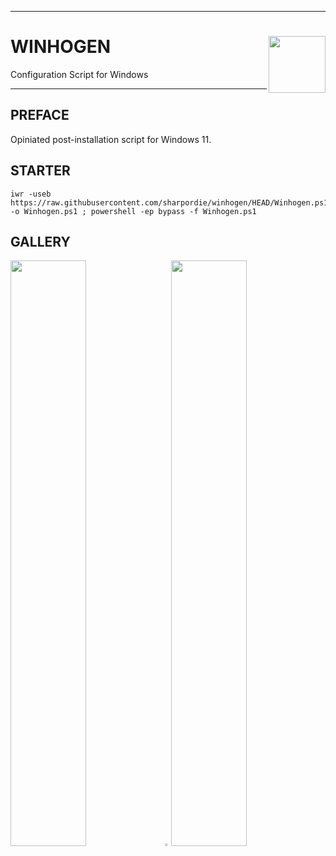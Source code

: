 <hr><div>
<a href="../.."><img align="right" height="91" src="https://user-images.githubusercontent.com/72373746/205067934-960170e2-d289-4182-81cc-a953294ab71a.svg"></a>
<h1>WINHOGEN</h1>
<p>Configuration Script for Windows</p>
</div><hr>

## PREFACE

Opiniated post-installation script for Windows 11.

## STARTER

```shell
iwr -useb https://raw.githubusercontent.com/sharpordie/winhogen/HEAD/Winhogen.ps1 -o Winhogen.ps1 ; powershell -ep bypass -f Winhogen.ps1
```

## GALLERY

<a href="https://user-images.githubusercontent.com/72373746/205436465-51d35b05-2761-46cc-bf6b-32eb80c39e36.png"><img src="https://user-images.githubusercontent.com/72373746/205436465-51d35b05-2761-46cc-bf6b-32eb80c39e36.png" width="49%"/></a><a><img src="https://upload.wikimedia.org/wikipedia/commons/c/ca/1x1.png" width="2%"/></a><a href="https://fakeimg.pl/852x480/273445/fff/?text=‏‏‎ ‎"><img src="https://fakeimg.pl/852x480/273445/fff/?text=‏‏‎ ‎" width="49%"/></a>
